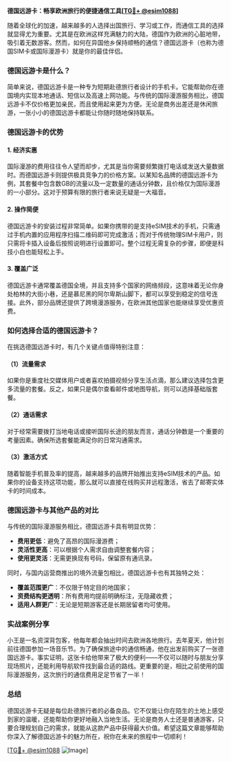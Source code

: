 **德国远游卡：畅享欧洲旅行的便捷通信工具[[TG💪+ @esim1088](https://t.me/s/esim1088)]**

随着全球化的加速，越来越多的人选择出国旅行、学习或工作，而通信工具的选择就显得尤为重要。尤其是在欧洲这样充满魅力的大陆，德国作为欧洲的心脏地带，吸引着无数游客。然而，如何在异国他乡保持顺畅的通信？德国远游卡（也称为德国SIM卡或国际漫游卡）就是你的最佳伴侣。

### 德国远游卡是什么？

简单来说，德国远游卡是一种专为短期赴德旅行者设计的手机卡。它能帮助你在德国境内实现本地通话、短信以及高速上网功能。与传统的国际漫游服务相比，德国远游卡不仅价格更加亲民，而且使用起来更为方便。无论是商务出差还是休闲旅游，一张小小的德国远游卡都能让你随时随地保持联系。

### 德国远游卡的优势

#### 1. **经济实惠**
   国际漫游的费用往往令人望而却步，尤其是当你需要频繁拨打电话或发送大量数据时。而德国远游卡则提供极具竞争力的价格方案。以某知名品牌的德国远游卡为例，其套餐中包含数GB的流量以及一定数量的通话分钟数，且价格仅为国际漫游的一小部分。这对于预算有限的旅行者来说无疑是一大福音。

#### 2. **操作简便**
   德国远游卡的安装过程非常简单。如果你携带的是支持eSIM技术的手机，只需通过手机内置的应用程序扫描二维码即可完成激活；而对于传统物理SIM卡用户，则只需将卡插入设备后按照说明进行设置即可。整个过程无需复杂的步骤，即便是科技小白也能轻松上手。

#### 3. **覆盖广泛**
   德国远游卡通常覆盖德国全境，并且支持多个国家的网络频段，这意味着无论你身处柏林的大街小巷，还是慕尼黑的阿尔卑斯山脚下，都可以享受到稳定的信号连接。此外，部分品牌还提供了跨境漫游服务，在欧洲其他国家也能继续享受优惠资费。

### 如何选择合适的德国远游卡？

在挑选德国远游卡时，有几个关键点值得特别注意：

#### （1）流量需求
   如果你是重度社交媒体用户或者喜欢拍摄视频分享生活点滴，那么建议选择包含更多流量的套餐。反之，如果只是偶尔查看邮件或地图导航，则可以选择基础版套餐。

#### （2）通话需求
   对于经常需要拨打当地电话或接听国际长途的朋友而言，通话分钟数是一个重要的考量因素。确保所选套餐能满足你的日常沟通需求。

#### （3）激活方式
   随着智能手机普及率的提高，越来越多的品牌开始推出支持eSIM技术的产品。如果你的设备支持这项功能，那么就可以直接在线购买并远程激活，省去了邮寄实体卡的时间成本。

### 德国远游卡与其他产品的对比

与传统的国际漫游服务相比，德国远游卡具有明显优势：
- **费用更低**：避免了高昂的国际漫游费；
- **灵活性更高**：可以根据个人需求自由调整套餐内容；
- **使用更灵活**：无需更换现有号码，保留原有通讯录。

同时，与国内运营商推出的境外流量包相比，德国远游卡也有其独特之处：
- **覆盖范围更广**：不仅限于特定目的地国家；
- **资费结构更透明**：所有费用均提前明确标注，无隐藏收费；
- **适用人群更广**：无论是短期游客还是长期居留者均可使用。

### 实战案例分享

小王是一名资深背包客，他每年都会抽出时间去欧洲各地旅行。去年夏天，他计划前往德国参加一场音乐节。为了确保旅途中的通信畅通，他在出发前购买了一张德国远游卡。事实证明，这张卡给他带来了极大的便利——不仅可以随时与朋友分享现场照片，还能利用导航软件找到最合适的路线。更重要的是，相比之前使用的国际漫游服务，这次旅行的通信费用足足节省了一半！

### 总结

德国远游卡无疑是每位赴德旅行者的必备良品。它不仅能让你在陌生的土地上感受到家的温暖，还能帮助你更好地融入当地生活。无论是商务人士还是普通游客，只要合理规划自己的需求，就能从这款产品中获得最大价值。希望这篇文章能够帮助你深入了解德国远游卡的魅力所在，祝你在未来的旅程中一切顺利！

[[TG💪+ @esim1088](https://t.me/s/esim1088) ![Image](https://i.postimg.cc/4NQfJmqS/Snipaste-2025-05-13-00-14-12.png)]